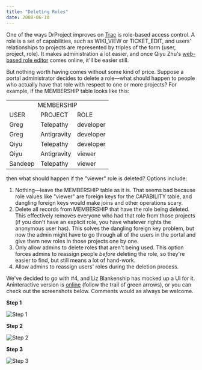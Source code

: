 ```yaml
---
title: "Deleting Roles"
date: 2008-06-10
---
```

One of the ways DrProject improves on <a href="http://trac.edgewall.org">Trac</a> is role-based access control. A role is a set of capabilities, such as WIKI_VIEW or TICKET_EDIT, and users' relationships to projects are represented by triples of the form (user, project, role). It makes administration a lot easier, and once Qiyu Zhu's <a href="http://qzdrproject.wordpress.com/">web-based role editor</a> comes online, it'll be easier still.

But nothing worth having comes without some kind of price. Suppose a portal administrator decides to delete a role—what should happen to people who actually have that role with respect to one or more projects? For example, if the MEMBERSHIP table looks like this:
<table class="centered">
<tr>
<td colspan="3" align="center">MEMBERSHIP</td>
</tr>
<tr>
<td>USER</td>
<td>PROJECT</td>
<td>ROLE</td>
</tr>
<tr>
<td>Greg</td>
<td>Telepathy</td>
<td>developer</td>
</tr>
<tr>
<td>Greg</td>
<td>Antigravity</td>
<td>developer</td>
</tr>
<tr>
<td>Qiyu</td>
<td>Telepathy</td>
<td>developer</td>
</tr>
<tr>
<td>Qiyu</td>
<td>Antigravity</td>
<td>viewer</td>
</tr>
<tr>
<td>Sandeep</td>
<td>Telepathy</td>
<td>viewer</td>
</tr>
</table>
then what should happen if the "viewer" role is deleted?  Options include:
<ol>
  <li>Nothing—leave the MEMBERSHIP table as it is. That seems bad because role values like "viewer" are foreign keys for the CAPABILITY table, and dangling foreign keys would make joins and other operations scary.</li>
  <li>Delete all records from MEMBERSHIP that have the role being deleted. This effectively removes everyone who had that role from those projects (if you don't have an explicit role, you have whatever rights the anonymous user has). This solves the dangling foreign key problem, but now the admin might have to go through all of the users in the portal and give them new roles in those projects one by one.</li>
  <li>Only allow admins to delete roles that aren't being used. This option forces admins to reassign people <em>before</em> deleting the role, so they're easier to find, but still means a lot of hand-work.</li>
  <li>Allow admins to reassign users' roles during the deletion process.</li>
</ol>
We've decided to go with #4, and Liz Blankenship has mocked up a UI for it. Aninteractive version is <a href="http://lizblankenship.com/drproject/admin_panelv3/Configure_roles.html">online</a> (follow the trail of green arrows), or you can check out the screenshots below. Comments would as always be welcome.

<strong>Step 1</strong>

<img src="@root/files/2008/06/step1.png" alt="Step 1" class="centered">

<strong>Step 2</strong>

<img src="@root/files/2008/06/step2.png" alt="Step 2" class="centered">

<strong>Step 3</strong>

<img src="@root/files/2008/06/step3.png" alt="Step 3" class="centered">
